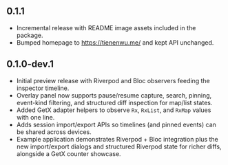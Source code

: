 ## 0.1.1

- Incremental release with README image assets included in the package.
- Bumped homepage to https://tienenwu.me/ and kept API unchanged.

## 0.1.0-dev.1

- Initial preview release with Riverpod and Bloc observers feeding the inspector timeline.
- Overlay panel now supports pause/resume capture, search, pinning, event-kind filtering,
  and structured diff inspection for map/list states.
- Added GetX adapter helpers to observe `Rx`, `RxList`, and `RxMap` values with one line.
- Adds session import/export APIs so timelines (and pinned events) can be shared across devices.
- Example application demonstrates Riverpod + Bloc integration plus the new import/export dialogs
  and structured Riverpod state for richer diffs, alongside a GetX counter showcase.
